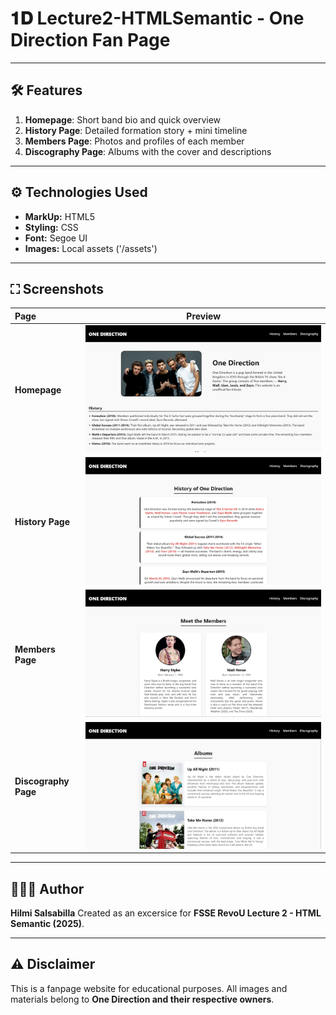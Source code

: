 # 𝟏𝐃 Lecture2-HTMLSemantic - One Direction Fan Page

---

## 🛠️ Features

1. **Homepage**: Short band bio and quick overview
2. **History Page**: Detailed formation story + mini timeline
3. **Members Page**: Photos and profiles of each member
4. **Discography Page**: Albums with the cover and descriptions

---

## ⚙️ Technologies Used

- **MarkUp:** HTML5
- **Styling:** CSS
- **Font:** Segoe UI
- **Images:** Local assets ('/assets')

---

## ⛶ Screenshots

| Page | Preview |
| :----- | --------- |
| **Homepage** | ![Homepage](/assets/homepage.png) |
| **History Page** | ![History Page](/assets/history.png) |
| **Members Page** | ![Members Page](/assets/members.png) |
| **Discography Page** | ![Discography Page](/assets/discography.png) |

---

## 👩🏻‍💻 Author
**Hilmi Salsabilla**
Created as an excersice for **FSSE RevoU Lecture 2 - HTML Semantic (2025)**.

---

## ⚠️ Disclaimer
This is a fanpage website for educational purposes.
All images and materials belong to **One Direction and their respective owners**.
